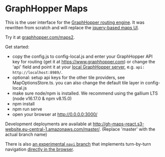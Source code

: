 # GraphHopper Maps

This is the user interface for the [GraphHopper routing engine](https://github.com/graphhopper/graphhopper). It was rewritten from scratch and will replace the [jquery-based maps UI](https://github.com/graphhopper/graphhopper#graphhopper-maps).

Try it at [graphhopper.com/maps2](https://graphhopper.com/maps2/).

Get started:

 * copy the config.js to config-local.js and enter your GraphHopper API key for routing (get it at https://www.graphhopper.com)
   or change the 'api' field and point it at your [local GraphHopper server](https://github.com/graphhopper/graphhopper), e.g. `api: http://localhost:8989/`.
 * optional: setup api keys for the other tile providers, see MapOptionsStore.ts. you can also change the default tile layer in config-local.js
 * make sure node/npm is installed. We recommend using the gallium LTS (node v16.17.0 & npm v8.15.0)
 * npm install
 * npm run serve
 * open your browser at http://0.0.0.0:3000/

Development deployments are available at http://gh-maps-react.s3-website.eu-central-1.amazonaws.com/master/. (Replace 'master' with the actual branch name) 

There is also [an experimental `navi` branch](https://github.com/graphhopper/graphhopper-maps/tree/navi) that implements turn-by-turn navigation [directly in the browser](https://navi.graphhopper.org).
